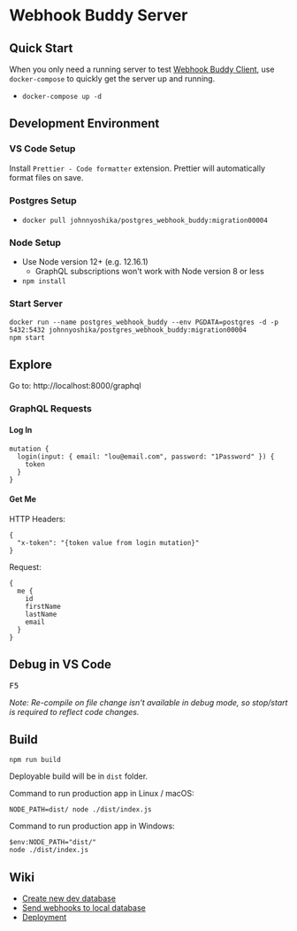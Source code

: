 # Webhook Buddy Server

## Quick Start

When you only need a running server to test [Webhook Buddy Client](https://github.com/webhook-buddy/webhook-buddy-client), use `docker-compose` to quickly get the server up and running.

- `docker-compose up -d`

## Development Environment

### VS Code Setup

Install `Prettier - Code formatter` extension. Prettier will automatically format files on save.

### Postgres Setup

- `docker pull johnnyoshika/postgres_webhook_buddy:migration00004`

### Node Setup

- Use Node version 12+ (e.g. 12.16.1)
  - GraphQL subscriptions won't work with Node version 8 or less
- `npm install`

### Start Server

```
docker run --name postgres_webhook_buddy --env PGDATA=postgres -d -p 5432:5432 johnnyoshika/postgres_webhook_buddy:migration00004
npm start
```

## Explore

Go to: http://localhost:8000/graphql

### GraphQL Requests

#### Log In

```
mutation {
  login(input: { email: "lou@email.com", password: "1Password" }) {
    token
  }
}
```

#### Get Me

HTTP Headers:

```
{
  "x-token": "{token value from login mutation}"
}
```

Request:

```
{
  me {
    id
    firstName
    lastName
    email
  }
}
```

## Debug in VS Code

<kbd>F5</kbd>

_Note: Re-compile on file change isn't available in debug mode, so stop/start is required to reflect code changes._

## Build

```
npm run build
```

Deployable build will be in `dist` folder.

Command to run production app in Linux / macOS:

```
NODE_PATH=dist/ node ./dist/index.js
```

Command to run production app in Windows:

```
$env:NODE_PATH="dist/"
node ./dist/index.js
```

## Wiki

- [Create new dev database](https://github.com/johnnyoshika/webhook-buddy-server/wiki/Create-new-dev-database)
- [Send webhooks to local database](https://github.com/johnnyoshika/webhook-buddy-server/wiki/Send-webhooks-to-local-database)
- [Deployment](https://github.com/webhook-buddy/webhook-buddy-server/wiki/Deployment)
